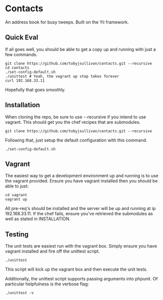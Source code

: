 Contacts
===
An address book for busy tweeps. Built on the Yii framework.

Quick Eval
---
If all goes well, you should be able to get a copy up and running with just a few commands.

	git clone https://github.com/tobyjsullivan/contacts.git --recursive
	cd contacts
	./set-config-default.sh
	./unittest # Yeah, the vagrant up step takes forever
	curl 192.168.33.11
	
Hopefully that goes smoothly.

Installation
---
When cloning the repo, be sure to use --recursive if you intend to use vagrant. This should get you the chef 
recipes that are submodules.

    git clone https://github.com/tobyjsullivan/contacts.git --recursive
   
Following that, just setup the default configuration with this command.

	./set-config-default.sh

Vagrant
---
The easiest way to get a development environment up and running is to use the vagrant provided. Ensure you have 
vagrant installed then you should be able to just:

	cd vagrant
	vagrant up
	
All pre-req's should be installed and the server will be up and running at ip 192.168.33.11. If the chef fails, 
ensure you've retrieved the submodules as well as stated in INSTALLATION.

Testing
---
The unit tests are easiest run with the vagrant box. Simply ensure you have vagrant installed and fire off the unittest script.

	./unittest
	
This script will kick up the vagrant box and then execute the unit tests.

Additionally, the unittest script supports passing arguments into phpunit. Of particular helpfulness is the verbose flag:

	./unittest -v
